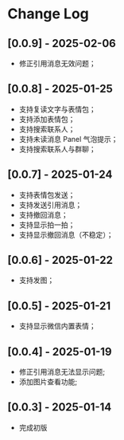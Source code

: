 # Change Log

## [0.0.9] - 2025-02-06

- 修正引用消息无效问题；

## [0.0.8] - 2025-01-25

- 支持复读文字与表情包；
- 支持添加表情包；
- 支持搜索联系人；
- 支持未读消息 Panel 气泡提示；
- 支持搜索联系人与群聊；

## [0.0.7] - 2025-01-24

- 支持表情包发送；
- 支持发送引用消息；
- 支持撤回消息；
- 支持显示拍一拍；
- 支持显示撤回消息（不稳定）；

## [0.0.6] - 2025-01-22

- 支持发图；

## [0.0.5] - 2025-01-21

- 支持显示微信内置表情；

## [0.0.4] - 2025-01-19

- 修正引用消息无法显示问题;
- 添加图片查看功能;

## [0.0.3] - 2025-01-14

- 完成初版